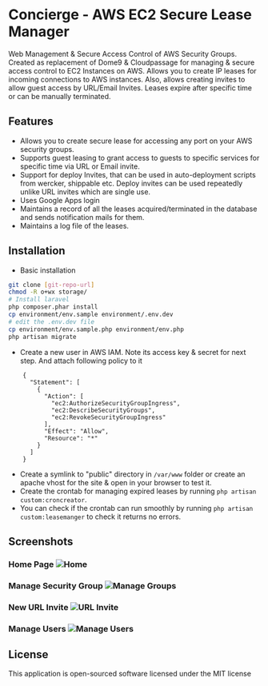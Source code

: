 Concierge - AWS EC2 Secure Lease Manager
=========
Web Management & Secure Access Control of AWS Security Groups. Created as replacement of Dome9 & Cloudpassage for managing & secure access control to EC2 Instances on AWS. Allows you to create IP leases for incoming connections to AWS instances. Also, allows creating invites to allow guest access by URL/Email Invites. Leases expire after specific time or can be manually terminated.

Features
---------
* Allows you to create secure lease for accessing any port on your AWS security groups.
* Supports guest leasing to grant access to guests to specific services for specific time via URL or Email invite.
* Support for deploy Invites, that can be used in auto-deployment scripts from wercker, shippable etc. Deploy invites can be used repeatedly unlike URL invites which are single use.
* Uses Google Apps login
* Maintains a record of all the leases acquired/terminated in the database and sends notification mails for them.
* Maintains a log file of the leases.

Installation
--------------
* Basic installation
```sh
git clone [git-repo-url]
chmod -R o+wx storage/
# Install laravel
php composer.phar install
cp environment/env.sample environment/.env.dev
# edit the .env.dev file
cp environment/env.sample.php environment/env.php
php artisan migrate
```
* Create a new user in AWS IAM. Note its access key & secret for next step. And attach following policy to it
```
	{
	  "Statement": [
	    {
	      "Action": [
	        "ec2:AuthorizeSecurityGroupIngress",
	        "ec2:DescribeSecurityGroups",
	        "ec2:RevokeSecurityGroupIngress"
	      ],
	      "Effect": "Allow",
	      "Resource": "*"
	    }
	  ]
	}
```
* Create a symlink to "public" directory in `/var/www` folder or create an apache vhost for the site & open in your browser to test it.
* Create the crontab for managing expired leases by running `php artisan custom:croncreator`.
* You can check if the crontab can run smoothly by running `php artisan custom:leasemanger` to check it returns no errors.

Screenshots
--------------
### Home Page ![Home](/screenshots/home.png?raw=true "Home Page")

### Manage Security Group ![Manage Groups](/screenshots/manage-group.png?raw=true "Manage Group")

### New URL Invite ![URL Invite](/screenshots/url-invite.png?raw=true "New URL Invite")

### Manage Users ![Manage Users](/screenshots/manage-users.png?raw=true "Manage Users")

License
--------------
This application is open-sourced software licensed under the MIT license
